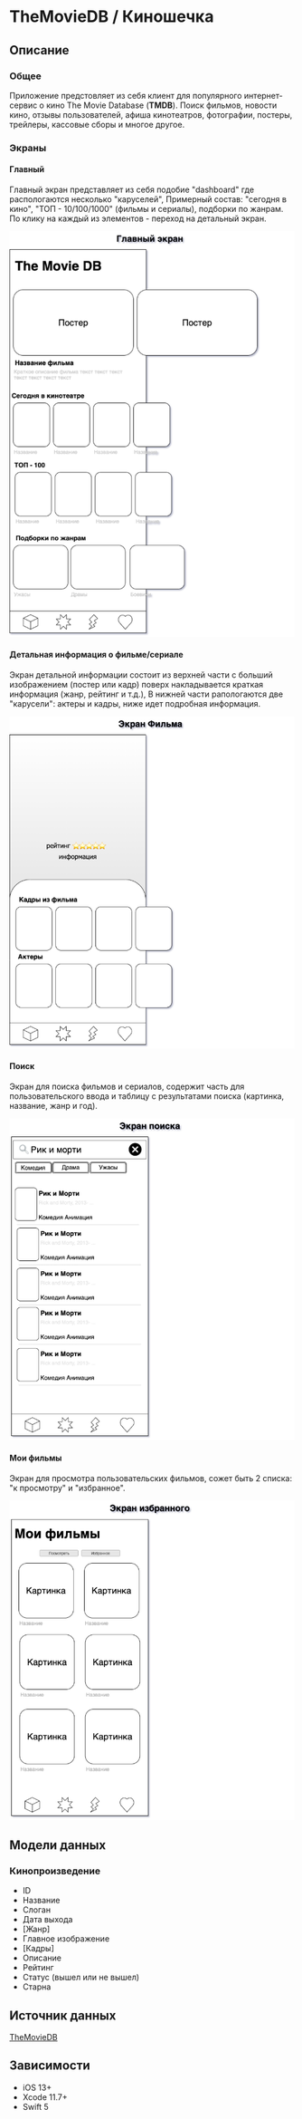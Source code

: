 # TheMovieDB / Киношечка

## Описание

### Общее

Приложение предстовляет из себя клиент для популярного интернет-сервис о кино The Movie Database (**TMDB**). Поиск фильмов, новости кино, отзывы пользователей, афиша кинотеатров, фотографии, постеры, трейлеры, кассовые сборы и многое другое.

### Экраны

#### Главный

Главный экран представляет из себя подобие "dashboard" где распологаются несколько "каруселей", Примерный состав: "сегодня в кино", "ТОП - 10/100/1000" (фильмы и сериалы), подборки по жанрам. По клику на каждый из элементов - переход на детальный экран.

![Main](images/main_screen.png)

#### Детальная информация о фильме/сериале

Экран детальной информации состоит из верхней части с больший изображением (постер или кадр) поверх накладывается краткая информация (жанр, рейтинг и т.д.), В нижней части рапологаются две "карусели": актеры и кадры, ниже идет подробная информация.

![Main](images/detail_screen.png)

#### Поиск

Экран для поиска фильмов и сериалов, содержит часть для пользовательского ввода и таблицу с результатами поиска (картинка, название, жанр и год).

![Main](images/search_screen.png)

#### Мои фильмы

Экран для просмотра пользовательских фильмов, сожет быть 2 списка: "к просмотру" и "избранное".

![Main](images/my_movie_screen.png)

## Модели данных

### Кинопроизведение

* ID
* Название
* Слоган
* Дата выхода
* [Жанр]
* Главное изображение
* [Кадры]
* Описание
* Рейтинг
* Статус (вышел или не вышел)
* Старна

## Источник данных
[TheMovieDB](https://www.themoviedb.org/documentation/api)

## Зависимости 

- iOS 13+
- Xcode 11.7+
- Swift 5





